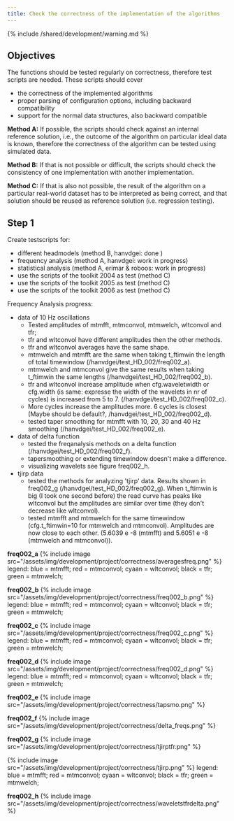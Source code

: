 ```yaml
---
title: Check the correctness of the implementation of the algorithms
---
```


{% include /shared/development/warning.md %}


## Objectives

The functions should be tested regularly on correctness, therefore test scripts are needed. These scripts should cover

- the correctness of the implemented algorithms
- proper parsing of configuration options, including backward compatibility
- support for the normal data structures, also backward compatible

**Method A:** If possible, the scripts should check against an internal reference solution, i.e., the outcome of the algorithm on particular ideal data is known, therefore the correctness of the algorithm can be tested using simulated data.

**Method B:** If that is not possible or difficult, the scripts should check the consistency of one implementation with another implementation.

**Method C:** If that is also not possible, the result of the algorithm on a particular real-world dataset has to be interpreted as being correct, and that solution should be reused as reference solution (i.e. regression testing).

## Step 1

Create testscripts for:

- different headmodels (method B, hanvdgei: done )
- frequency analysis (method A, hanvdgei: work in progress)
- statistical analysis (method A, erimar & roboos: work in progress)
- use the scripts of the toolkit 2004 as test (method C)
- use the scripts of the toolkit 2005 as test (method C)
- use the scripts of the toolkit 2006 as test (method C)

Frequency Analysis progress:

- data of 10 Hz oscillations
  - Tested amplitudes of mtmfft, mtmconvol, mtmwelch, wltconvol and tfr;
  - tfr and wltconvol have different amplitudes then the other methods.
  - tfr and wltconvol averages have the same shape.
  - mtmwelch and mtmfft are the same when taking t_ftimwin the length of total timewindow (/hanvdgei/test_HD_002/freq002_a).
  - mtmwelch and mtmconvol give the same results when taking t_ftimwin the same lengths (/hanvdgei/test_HD_002/freq002_b).
  - tfr and wltconvol increase amplitude when cfg.waveletwidth or cfg.width (is same: expresse the width of the wavelets in nr of cycles) is increased from 5 to 7. (/hanvdgei/test_HD_002/freq002_c).
  - More cycles increase the amplitudes more. 6 cycles is closest (Maybe should be default?, /hanvdgei/test_HD_002/freq002_d).
  - tested taper smoothing for mtmfft with 10, 20, 30 and 40 Hz smoothing (/hanvdgei/test_HD_002/freq002_e).
- data of delta function
  - tested the freqanalysis methods on a delta function (/hanvdgei/test_HD_002/freq002_f).
  - tapersmoothing or extending timewindow doesn't make a difference.
  - visualizing wavelets see figure freq002_h.
- tjirp data
  - tested the methods for analyzing 'tjirp' data. Results shown in freq002_g (/hanvdgei/test_HD_002/freq002_g). When t_ftimwin is big (I took one second before) the read curve has peaks like wltconvol but the amplitudes are similar over time (they don't decrease like wltconvol).
  - tested mtmfft and mtmwelch for the same timewindow (cfg.t_ftimwin=10 for mtmwelch and mtmconvol). Amplitudes are now close to each other. (5.6039 e -8 (mtmfft) and 5.6051 e -8 (mtmwelch and mtmconvol)).

**freq002_a**
{% include image src="/assets/img/development/project/correctness/averagesfreq.png" %}
legend: blue = mtmfft; red = mtmconvol; cyaan = wltconvol; black = tfr; green = mtmwelch;

**freq002_b**
{% include image src="/assets/img/development/project/correctness/freq002_b.png" %}
legend: blue = mtmfft; red = mtmconvol; cyaan = wltconvol; black = tfr; green = mtmwelch;

**freq002_c**
{% include image src="/assets/img/development/project/correctness/freq002_c.png" %}
legend: blue = mtmfft; red = mtmconvol; cyaan = wltconvol; black = tfr; green = mtmwelch;

**freq002_d**
{% include image src="/assets/img/development/project/correctness/freq002_d.png" %}
legend: blue = mtmfft; red = mtmconvol; cyaan = wltconvol; black = tfr; green = mtmwelch;

**freq002_e**
{% include image src="/assets/img/development/project/correctness/tapsmo.png" %}

**freq002_f**
{% include image src="/assets/img/development/project/correctness/delta_freqs.png" %}

**freq002_g**
{% include image src="/assets/img/development/project/correctness/tjirptfr.png" %}

{% include image src="/assets/img/development/project/correctness/tjirp.png" %}
legend: blue = mtmfft; red = mtmconvol; cyaan = wltconvol; black = tfr; green = mtmwelch;

**freq002_h**
{% include image src="/assets/img/development/project/correctness/waveletstfrdelta.png" %}
